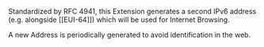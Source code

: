 
Standardized by RFC 4941, this Extension generates a second IPv6 address (e.g. alongside [[EUI-64]]) which will be used for Internet Browsing.

A new Address is periodically generated to avoid identification in the web.

